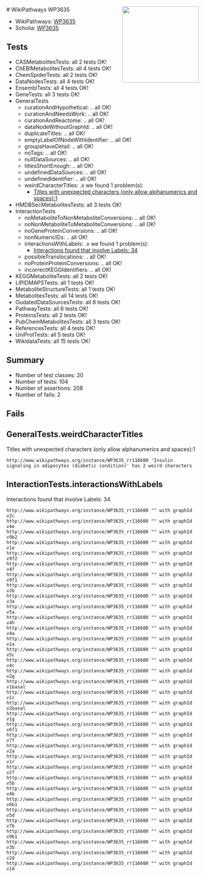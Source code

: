 <img style="float: right; width: 200px" src="https://upload.wikimedia.org/wikipedia/commons/thumb/8/83/Wplogo_with_text_500.png/640px-Wplogo_with_text_500.png" />
# WikiPathways WP3635

* WikiPathways: [WP3635](https://new.wikipathways.org/pathways/WP3635)
* Scholia: [WP3635](https://scholia.toolforge.org/wikipathways/WP3635)
## Tests
* CASMetabolitesTests: all 2 tests OK!
* ChEBIMetabolitesTests: all 4 tests OK!
* ChemSpiderTests: all 2 tests OK!
* DataNodesTests: all 4 tests OK!
* EnsemblTests: all 4 tests OK!
* GeneTests: all 3 tests OK!
* GeneralTests
    * curationAndHypothetical: .. all OK!
    * curationAndNeedsWork: .. all OK!
    * curationAndReactome: .. all OK!
    * dataNodeWithoutGraphId: .. all OK!
    * duplicateTitles: .. all OK!
    * emptyLabelOfNodeWithIdentifier: .. all OK!
    * groupsHaveDetail: .. all OK!
    * noTags: .. all OK!
    * nullDataSources: .. all OK!
    * titlesShortEnough: .. all OK!
    * undefinedDataSources: .. all OK!
    * undefinedIdentifier: .. all OK!
    * weirdCharacterTitles: .x we found 1 problem(s):
        * [Titles with unexpected characters (only allow alphanumerics and spaces):1](#fda87b3f)
* HMDBSecMetabolitesTests: all 3 tests OK!
* InteractionTests
    * noMetaboliteToNonMetaboliteConversions: .. all OK!
    * noNonMetaboliteToMetaboliteConversions: .. all OK!
    * noGeneProteinConversions: .. all OK!
    * nonNumericIDs: .. all OK!
    * interactionsWithLabels: .x we found 1 problem(s):
        * [Interactions found that involve Labels: 34](#fe97a8fa)
    * possibleTranslocations: .. all OK!
    * noProteinProteinConversions: .. all OK!
    * incorrectKEGGIdentifiers: .. all OK!
* KEGGMetaboliteTests: all 2 tests OK!
* LIPIDMAPSTests: all 1 tests OK!
* MetaboliteStructureTests: all 1 tests OK!
* MetabolitesTests: all 14 tests OK!
* OudatedDataSourcesTests: all 8 tests OK!
* PathwayTests: all 6 tests OK!
* ProteinsTests: all 2 tests OK!
* PubChemMetabolitesTests: all 3 tests OK!
* ReferencesTests: all 4 tests OK!
* UniProtTests: all 5 tests OK!
* WikidataTests: all 15 tests OK!


## Summary

* Number of test classes: 20
* Number of tests: 104
* Number of assertions: 208
* Number of fails: 2

## Fails

<a name="fda87b3f" />

## GeneralTests.weirdCharacterTitles

Titles with unexpected characters (only allow alphanumerics and spaces):1
```
http://www.wikipathways.org/instance/WP3635_rr116600 'Insulin signaling in adipocytes (diabetic condition)' has 2 weird characters
```

<a name="fe97a8fa" />

## InteractionTests.interactionsWithLabels

Interactions found that involve Labels: 34
```
http://www.wikipathways.org/instance/WP3635_rr116600 "" with graphId v2c
http://www.wikipathways.org/instance/WP3635_rr116600 "" with graphId v4e
http://www.wikipathways.org/instance/WP3635_rr116600 "" with graphId v9b2
http://www.wikipathways.org/instance/WP3635_rr116600 "" with graphId v1e
http://www.wikipathways.org/instance/WP3635_rr116600 "" with graphId v9f2
http://www.wikipathways.org/instance/WP3635_rr116600 "" with graphId v4f
http://www.wikipathways.org/instance/WP3635_rr116600 "" with graphId v9f1
http://www.wikipathways.org/instance/WP3635_rr116600 "" with graphId v2b
http://www.wikipathways.org/instance/WP3635_rr116600 "" with graphId v3a
http://www.wikipathways.org/instance/WP3635_rr116600 "" with graphId v5a
http://www.wikipathways.org/instance/WP3635_rr116600 "" with graphId v4h
http://www.wikipathways.org/instance/WP3635_rr116600 "" with graphId v4a
http://www.wikipathways.org/instance/WP3635_rr116600 "" with graphId v1a
http://www.wikipathways.org/instance/WP3635_rr116600 "" with graphId v5c
http://www.wikipathways.org/instance/WP3635_rr116600 "" with graphId v4c
http://www.wikipathways.org/instance/WP3635_rr116600 "" with graphId v2g
http://www.wikipathways.org/instance/WP3635_rr116600 "" with graphId v1basal
http://www.wikipathways.org/instance/WP3635_rr116600 "" with graphId v1c
http://www.wikipathways.org/instance/WP3635_rr116600 "" with graphId v2basal
http://www.wikipathways.org/instance/WP3635_rr116600 "" with graphId v1g
http://www.wikipathways.org/instance/WP3635_rr116600 "" with graphId v6f1
http://www.wikipathways.org/instance/WP3635_rr116600 "" with graphId v7f
http://www.wikipathways.org/instance/WP3635_rr116600 "" with graphId v2a
http://www.wikipathways.org/instance/WP3635_rr116600 "" with graphId v1r
http://www.wikipathways.org/instance/WP3635_rr116600 "" with graphId v2f
http://www.wikipathways.org/instance/WP3635_rr116600 "" with graphId v5b
http://www.wikipathways.org/instance/WP3635_rr116600 "" with graphId v4b
http://www.wikipathways.org/instance/WP3635_rr116600 "" with graphId v6b1
http://www.wikipathways.org/instance/WP3635_rr116600 "" with graphId v5d
http://www.wikipathways.org/instance/WP3635_rr116600 "" with graphId v7b
http://www.wikipathways.org/instance/WP3635_rr116600 "" with graphId v9b1
http://www.wikipathways.org/instance/WP3635_rr116600 "" with graphId v3b
http://www.wikipathways.org/instance/WP3635_rr116600 "" with graphId v2d
http://www.wikipathways.org/instance/WP3635_rr116600 "" with graphId v1d
```

